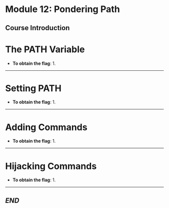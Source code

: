 
# Module 12: Pondering Path

## Course Introduction


# The PATH Variable
- **To obtain the flag**:
  1. 
---

# Setting PATH
- **To obtain the flag**:
  1. 

---

# Adding Commands
- **To obtain the flag**:
  1.

---

# Hijacking Commands
- **To obtain the flag**:
  1. 

---


## *_END_* 
